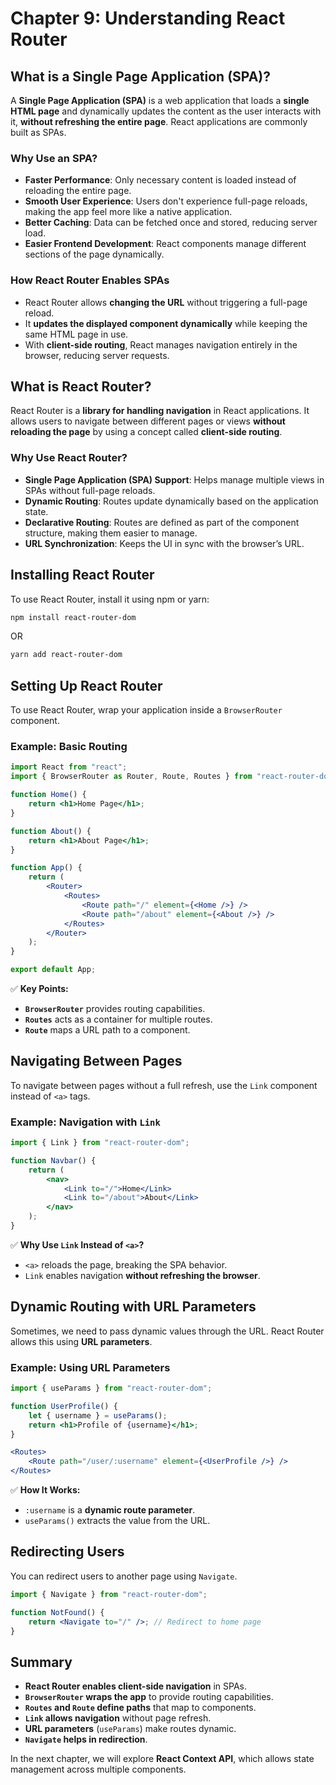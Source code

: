 # Chapter 9: Understanding React Router

## What is a Single Page Application (SPA)?
A **Single Page Application (SPA)** is a web application that loads a **single HTML page** and dynamically updates the content as the user interacts with it, **without refreshing the entire page**. React applications are commonly built as SPAs.

### **Why Use an SPA?**
- **Faster Performance**: Only necessary content is loaded instead of reloading the entire page.
- **Smooth User Experience**: Users don't experience full-page reloads, making the app feel more like a native application.
- **Better Caching**: Data can be fetched once and stored, reducing server load.
- **Easier Frontend Development**: React components manage different sections of the page dynamically.

### **How React Router Enables SPAs**
- React Router allows **changing the URL** without triggering a full-page reload.
- It **updates the displayed component dynamically** while keeping the same HTML page in use.
- With **client-side routing**, React manages navigation entirely in the browser, reducing server requests.

## What is React Router?
React Router is a **library for handling navigation** in React applications. It allows users to navigate between different pages or views **without reloading the page** by using a concept called **client-side routing**.

### Why Use React Router?
- **Single Page Application (SPA) Support**: Helps manage multiple views in SPAs without full-page reloads.
- **Dynamic Routing**: Routes update dynamically based on the application state.
- **Declarative Routing**: Routes are defined as part of the component structure, making them easier to manage.
- **URL Synchronization**: Keeps the UI in sync with the browser’s URL.

## Installing React Router
To use React Router, install it using npm or yarn:
```sh
npm install react-router-dom
```
OR
```sh
yarn add react-router-dom
```

## Setting Up React Router
To use React Router, wrap your application inside a `BrowserRouter` component.

### Example: Basic Routing
```jsx
import React from "react";
import { BrowserRouter as Router, Route, Routes } from "react-router-dom";

function Home() {
    return <h1>Home Page</h1>;
}

function About() {
    return <h1>About Page</h1>;
}

function App() {
    return (
        <Router>
            <Routes>
                <Route path="/" element={<Home />} />
                <Route path="/about" element={<About />} />
            </Routes>
        </Router>
    );
}

export default App;
```
✅ **Key Points:**
- **`BrowserRouter`** provides routing capabilities.
- **`Routes`** acts as a container for multiple routes.
- **`Route`** maps a URL path to a component.

## Navigating Between Pages
To navigate between pages without a full refresh, use the `Link` component instead of `<a>` tags.

### Example: Navigation with `Link`
```jsx
import { Link } from "react-router-dom";

function Navbar() {
    return (
        <nav>
            <Link to="/">Home</Link>
            <Link to="/about">About</Link>
        </nav>
    );
}
```
✅ **Why Use `Link` Instead of `<a>`?**
- `<a>` reloads the page, breaking the SPA behavior.
- `Link` enables navigation **without refreshing the browser**.

## Dynamic Routing with URL Parameters
Sometimes, we need to pass dynamic values through the URL. React Router allows this using **URL parameters**.

### Example: Using URL Parameters
```jsx
import { useParams } from "react-router-dom";

function UserProfile() {
    let { username } = useParams();
    return <h1>Profile of {username}</h1>;
}
```
```jsx
<Routes>
    <Route path="/user/:username" element={<UserProfile />} />
</Routes>
```
✅ **How It Works:**
- `:username` is a **dynamic route parameter**.
- `useParams()` extracts the value from the URL.

## Redirecting Users
You can redirect users to another page using `Navigate`.

```jsx
import { Navigate } from "react-router-dom";

function NotFound() {
    return <Navigate to="/" />; // Redirect to home page
}
```

## Summary
- **React Router enables client-side navigation** in SPAs.
- **`BrowserRouter` wraps the app** to provide routing capabilities.
- **`Routes` and `Route` define paths** that map to components.
- **`Link` allows navigation** without page refresh.
- **URL parameters** (`useParams`) make routes dynamic.
- **`Navigate` helps in redirection**.

In the next chapter, we will explore **React Context API**, which allows state management across multiple components.

